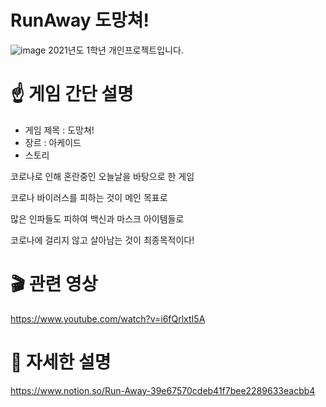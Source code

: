 # RunAway 도망쳐!
![image](https://user-images.githubusercontent.com/77655325/203102537-0a074a89-a172-4e54-90ef-e786f501a673.png)
2021년도 1학년 개인프로젝트입니다.


# ☝️ 게임 간단 설명
- 게임 제목 : 도망쳐!
- 장르 : 아케이드
- 스토리

코로나로 인해 혼란중인 오늘날을 바탕으로 한 게임

코로나 바이러스를 피하는 것이 메인 목표로

많은 인파들도 피하여 백신과 마스크 아이템들로

코로나에 걸리지 않고 살아남는 것이 최종목적이다!

# 🎬 관련 영상
https://www.youtube.com/watch?v=i6fQrlxtI5A

# 💼 자세한 설명
https://www.notion.so/Run-Away-39e67570cdeb41f7bee2289633eacbb4
